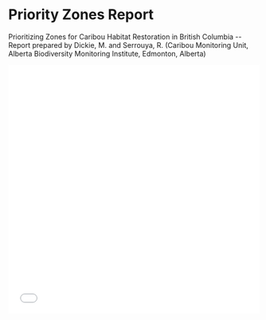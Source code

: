 # Priority Zones Report

Prioritizing Zones for Caribou Habitat Restoration in British Columbia -- Report prepared by Dickie, M. and Serrouya, R. (Caribou Monitoring Unit, Alberta Biodiversity Monitoring Institute, Edmonton, Alberta)

<embed src="BC-Restoration-Prioritization-Report-Final.pdf" width="100%" height="500px" />
